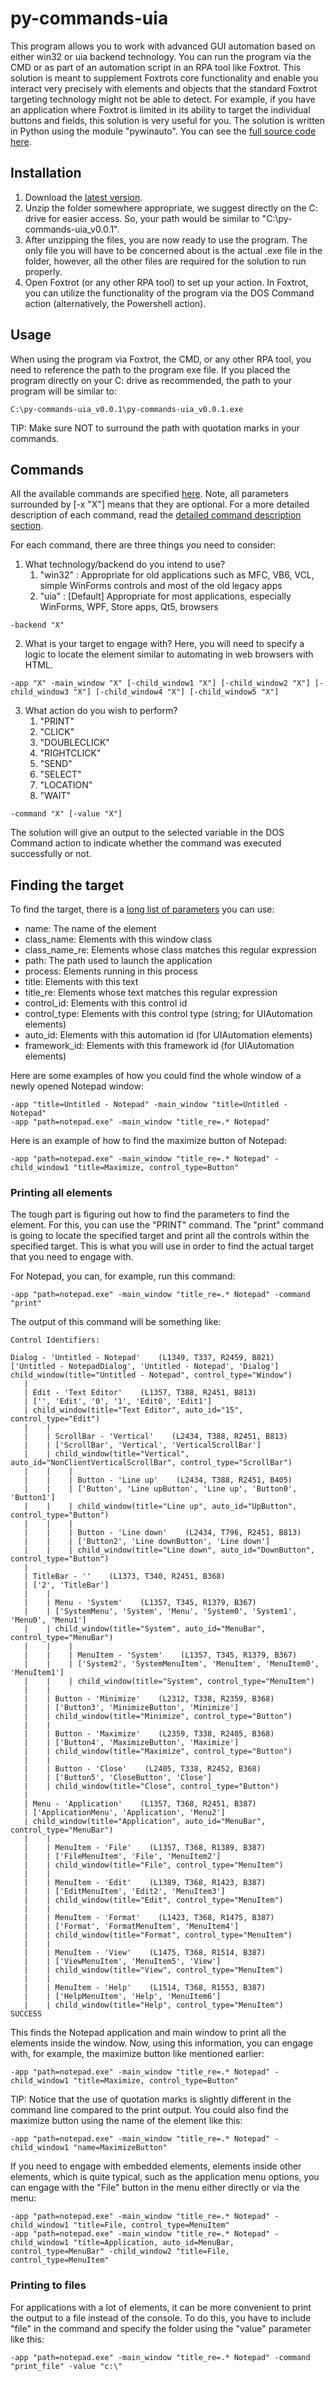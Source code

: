 # py-commands-uia

This program allows you to work with advanced GUI automation based on either win32 or uia backend technology. You can run the program via the CMD or as part of an automation script in an RPA tool like Foxtrot. This solution is meant to supplement Foxtrots core functionality and enable you interact very precisely with elements and objects that the standard Foxtrot targeting technology might not be able to detect. For example, if you have an application where Foxtrot is limited in its ability to target the individual buttons and fields, this solution is very useful for you. The solution is written in Python using the module "pywinauto". You can see the [full source code here](https://github.com/foxtrot-alliance/py-commands-uia/blob/master/py-commands-uia.py).

## Installation

1. Download the [latest version](https://github.com/foxtrot-alliance/py-commands-uia/releases/download/v0.0.1/py-commands-uia_v0.0.1.zip).
2. Unzip the folder somewhere appropriate, we suggest directly on the C: drive for easier access. So, your path would be similar to "C:\py-commands-uia_v0.0.1".
3. After unzipping the files, you are now ready to use the program. The only file you will have to be concerned about is the actual .exe file in the folder, however, all the other files are required for the solution to run properly.
4. Open Foxtrot (or any other RPA tool) to set up your action. In Foxtrot, you can utilize the functionality of the program via the DOS Command action (alternatively, the Powershell action).

## Usage

When using the program via Foxtrot, the CMD, or any other RPA tool, you need to reference the path to the program exe file. If you placed the program directly on your C: drive as recommended, the path to your program will be similar to: 
```
C:\py-commands-uia_v0.0.1\py-commands-uia_v0.0.1.exe
```
TIP: Make sure NOT to surround the path with quotation marks in your commands.

## Commands

All the available commands are specified [here](#all-available-parameters). Note, all parameters surrounded by [-x "X"] means that they are optional. For a more detailed description of each command, read the [detailed command description section](#detailed-command-description).

For each command, there are three things you need to consider:
1. What technology/backend do you intend to use?
    1. "win32"  : Appropriate for old applications such as MFC, VB6, VCL, simple WinForms controls and most of the old legacy apps
    2. "uia"    : [Default] Appropriate for most applications, especially WinForms, WPF, Store apps, Qt5, browsers
```
-backend "X"
```
2. What is your target to engage with? Here, you will need to specify a logic to locate the element similar to automating in web browsers with HTML.
```
-app "X" -main_window "X" [-child_window1 "X"] [-child_window2 "X"] [-child_window3 "X"] [-child_window4 "X"] [-child_window5 "X"]
```
3. What action do you wish to perform?
    1. "PRINT"
    2. "CLICK"
    3. "DOUBLECLICK"
    4. "RIGHTCLICK"
    5. "SEND"
    6. "SELECT"
    7. "LOCATION"
    8. "WAIT"
```
-command "X" [-value "X"]
```
The solution will give an output to the selected variable in the DOS Command action to indicate whether the command was executed successfully or not.

## Finding the target

To find the target, there is a [long list of parameters](https://pywinauto.readthedocs.io/en/latest/code/pywinauto.findwindows.html#pywinauto.findwindows.find_elements) you can use:
* name: The name of the element
* class_name: Elements with this window class
* class_name_re: Elements whose class matches this regular expression
* path: The path used to launch the application
* process: Elements running in this process
* title: Elements with this text
* title_re: Elements whose text matches this regular expression
* control_id: Elements with this control id
* control_type: Elements with this control type (string; for UIAutomation elements)
* auto_id: Elements with this automation id (for UIAutomation elements)
* framework_id: Elements with this framework id (for UIAutomation elements)

Here are some examples of how you could find the whole window of a newly opened Notepad window:
```
-app "title=Untitled - Notepad" -main_window "title=Untitled - Notepad"
-app "path=notepad.exe" -main_window "title_re=.* Notepad"
```
Here is an example of how to find the maximize button of Notepad:
```
-app "path=notepad.exe" -main_window "title_re=.* Notepad" -child_window1 "title=Maximize, control_type=Button"
```

### Printing all elements

The tough part is figuring out how to find the parameters to find the element. For this, you can use the "PRINT" command. The "print" command is going to locate the specified target and print all the controls within the specified target. This is what you will use in order to find the actual target that you need to engage with.

For Notepad, you can, for example, run this command:
```
-app "path=notepad.exe" -main_window "title_re=.* Notepad" -command "print"
```
The output of this command will be something like:
```
Control Identifiers:

Dialog - 'Untitled - Notepad'    (L1349, T337, R2459, B821)
['Untitled - NotepadDialog', 'Untitled - Notepad', 'Dialog']
child_window(title="Untitled - Notepad", control_type="Window")
   | 
   | Edit - 'Text Editor'    (L1357, T388, R2451, B813)
   | ['', 'Edit', '0', '1', 'Edit0', 'Edit1']
   | child_window(title="Text Editor", auto_id="15", control_type="Edit")
   |    | 
   |    | ScrollBar - 'Vertical'    (L2434, T388, R2451, B813)
   |    | ['ScrollBar', 'Vertical', 'VerticalScrollBar']
   |    | child_window(title="Vertical", auto_id="NonClientVerticalScrollBar", control_type="ScrollBar")
   |    |    | 
   |    |    | Button - 'Line up'    (L2434, T388, R2451, B405)
   |    |    | ['Button', 'Line upButton', 'Line up', 'Button0', 'Button1']
   |    |    | child_window(title="Line up", auto_id="UpButton", control_type="Button")
   |    |    | 
   |    |    | Button - 'Line down'    (L2434, T796, R2451, B813)
   |    |    | ['Button2', 'Line downButton', 'Line down']
   |    |    | child_window(title="Line down", auto_id="DownButton", control_type="Button")
   | 
   | TitleBar - ''    (L1373, T340, R2451, B368)
   | ['2', 'TitleBar']
   |    | 
   |    | Menu - 'System'    (L1357, T345, R1379, B367)
   |    | ['SystemMenu', 'System', 'Menu', 'System0', 'System1', 'Menu0', 'Menu1']
   |    | child_window(title="System", auto_id="MenuBar", control_type="MenuBar")
   |    |    | 
   |    |    | MenuItem - 'System'    (L1357, T345, R1379, B367)
   |    |    | ['System2', 'SystemMenuItem', 'MenuItem', 'MenuItem0', 'MenuItem1']
   |    |    | child_window(title="System", control_type="MenuItem")
   |    | 
   |    | Button - 'Minimize'    (L2312, T338, R2359, B368)
   |    | ['Button3', 'MinimizeButton', 'Minimize']
   |    | child_window(title="Minimize", control_type="Button")
   |    | 
   |    | Button - 'Maximize'    (L2359, T338, R2405, B368)
   |    | ['Button4', 'MaximizeButton', 'Maximize']
   |    | child_window(title="Maximize", control_type="Button")
   |    | 
   |    | Button - 'Close'    (L2405, T338, R2452, B368)
   |    | ['Button5', 'CloseButton', 'Close']
   |    | child_window(title="Close", control_type="Button")
   | 
   | Menu - 'Application'    (L1357, T368, R2451, B387)
   | ['ApplicationMenu', 'Application', 'Menu2']
   | child_window(title="Application", auto_id="MenuBar", control_type="MenuBar")
   |    | 
   |    | MenuItem - 'File'    (L1357, T368, R1389, B387)
   |    | ['FileMenuItem', 'File', 'MenuItem2']
   |    | child_window(title="File", control_type="MenuItem")
   |    | 
   |    | MenuItem - 'Edit'    (L1389, T368, R1423, B387)
   |    | ['EditMenuItem', 'Edit2', 'MenuItem3']
   |    | child_window(title="Edit", control_type="MenuItem")
   |    | 
   |    | MenuItem - 'Format'    (L1423, T368, R1475, B387)
   |    | ['Format', 'FormatMenuItem', 'MenuItem4']
   |    | child_window(title="Format", control_type="MenuItem")
   |    | 
   |    | MenuItem - 'View'    (L1475, T368, R1514, B387)
   |    | ['ViewMenuItem', 'MenuItem5', 'View']
   |    | child_window(title="View", control_type="MenuItem")
   |    | 
   |    | MenuItem - 'Help'    (L1514, T368, R1553, B387)
   |    | ['HelpMenuItem', 'Help', 'MenuItem6']
   |    | child_window(title="Help", control_type="MenuItem")
SUCCESS
```
This finds the Notepad application and main window to print all the elements inside the window. Now, using this information, you can engage with, for example, the maximize button like mentioned earlier:
```
-app "path=notepad.exe" -main_window "title_re=.* Notepad" -child_window1 "title=Maximize, control_type=Button"
```
TIP: Notice that the use of quotation marks is slightly different in the command line compared to the print output.
You could also find the maximize button using the name of the element like this:
```
-app "path=notepad.exe" -main_window "title_re=.* Notepad" -child_window1 "name=MaximizeButton"
```
If you need to engage with embedded elements, elements inside other elements, which is quite typical, such as the application menu options, you can engage with the "File" button in the menu either directly or via the menu:
```
-app "path=notepad.exe" -main_window "title_re=.* Notepad" -child_window1 "title=File, control_type=MenuItem"
-app "path=notepad.exe" -main_window "title_re=.* Notepad" -child_window1 "title=Application, auto_id=MenuBar, control_type=MenuBar" -child_window2 "title=File, control_type=MenuItem"
```
### Printing to files

For applications with a lot of elements, it can be more convenient to print the output to a file instead of the console. To do this, you have to include "file" in the command and specify the folder using the "value" parameter like this:
```
-app "path=notepad.exe" -main_window "title_re=.* Notepad" -command "print_file" -value "c:\"
```
